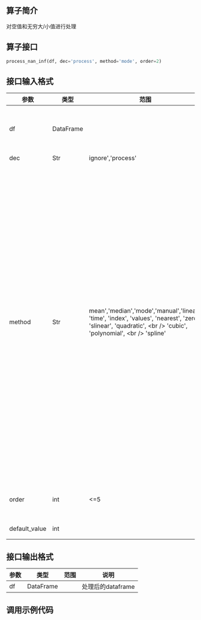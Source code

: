 ## 算子简介
对空值和无穷大/小值进行处理
## 算子接口
```python
process_nan_inf(df, dec='process', method='mode', order=2)
```
## 接口输入格式


|参数|类型|范围|说明|
|---|---|---|---|
|df|DataFrame|   |输入的原始数据，至少两列，第一列是时间，后续是数值，不限制列名|
|dec|Str|ignore','process'|处理方式|
|method|Str|mean','median','mode','manual','linear', 'time', 'index', 'values', 'nearest', 'zero', 'slinear', 'quadratic', \<br />                  'cubic', 'polynomial', \<br />                  'spline'|mean：用非空值的均值进行插值<br />mode：用非空值的众数进行插值<br />median：用非空值的中位数进行插值<br />linear：忽略索引，进行线性插值。<br />time：应用于天粒度或更细粒度的数据，给定间隔进行插值。<br />index,values：用索引的数值进行插值。<br />zero，nearest：阶梯插值，相当于0阶B样条曲线<br />slinear：线性插值，同linear<br />quadratic、cubic：二阶和三阶B样条曲线，更高阶的曲线可以直接使用整数值指定<br />选polynomial或spline均需要指定插值曲线阶数<br />|
|order|int|<=5|选择'polynomial', 'spline'时需要的阶数|
|default_value|int|   |选择手动填充时默认填充值
## 接口输出格式


|参数|类型|范围|说明|
|---|---|---|---|
|df|DataFrame|   |处理后的dataframe|
## 调用示例代码

